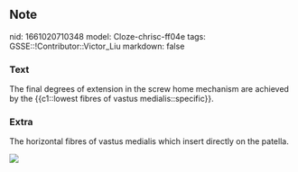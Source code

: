 ## Note
nid: 1661020710348
model: Cloze-chrisc-ff04e
tags: GSSE::!Contributor::Victor_Liu
markdown: false

### Text
The final degrees of extension in the screw home mechanism are achieved by the {{c1::lowest fibres of vastus medialis::specific}}.

### Extra
The horizontal fibres of vastus medialis which insert directly on
the patella.
<div><img src="Quadriceps.png"></div>
